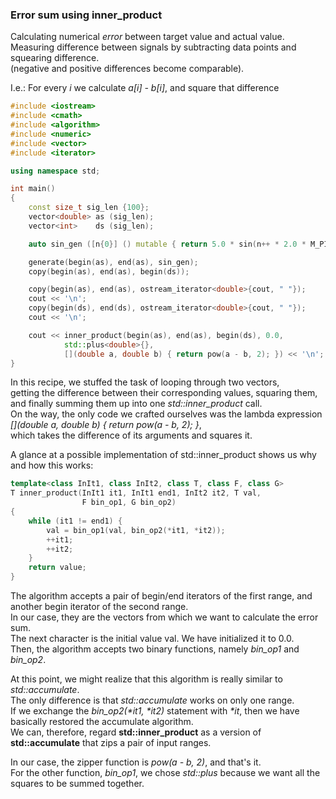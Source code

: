### Error sum using inner_product

Calculating numerical *error* between target value and actual value. \
Measuring difference between signals by subtracting data points and squearing difference.\
(negative and positive differences become comparable).

I.e.: For every *i* we calculate *a[i] - b[i]*, and square that difference

```cpp
#include <iostream>
#include <cmath>
#include <algorithm>
#include <numeric>
#include <vector>
#include <iterator>

using namespace std;

int main()
{
    const size_t sig_len {100};
    vector<double> as (sig_len);
    vector<int>    ds (sig_len);

    auto sin_gen ([n{0}] () mutable { return 5.0 * sin(n++ * 2.0 * M_PI / 100); });

    generate(begin(as), end(as), sin_gen);
    copy(begin(as), end(as), begin(ds));

    copy(begin(as), end(as), ostream_iterator<double>{cout, " "});
    cout << '\n';
    copy(begin(ds), end(ds), ostream_iterator<double>{cout, " "});
    cout << '\n';

    cout << inner_product(begin(as), end(as), begin(ds), 0.0,
            std::plus<double>{},
            [](double a, double b) { return pow(a - b, 2); }) << '\n';
}
```

In this recipe, we stuffed the task of looping through two vectors, \
getting the difference between their corresponding values, squaring them, \
and finally summing them up into one *std::inner_product* call. \
On the way, the only code we crafted ourselves was the lambda expression *[](double a, double b) { return pow(a - b, 2); }*, \
which takes the difference of its arguments and squares it.

A glance at a possible implementation of std::inner_product shows us why and how this works:
```cpp
template<class InIt1, class InIt2, class T, class F, class G>
T inner_product(InIt1 it1, InIt1 end1, InIt2 it2, T val,
                F bin_op1, G bin_op2)
{
    while (it1 != end1) {
        val = bin_op1(val, bin_op2(*it1, *it2));
        ++it1;
        ++it2;
    }
    return value;
}
```

The algorithm accepts a pair of begin/end iterators of the first range, and another begin iterator of the second range. \
In our case, they are the vectors from which we want to calculate the error sum. \
The next character is the initial value val. We have initialized it to 0.0. \
Then, the algorithm accepts two binary functions, namely *bin_op1* and *bin_op2*.

At this point, we might realize that this algorithm is really similar to *std::accumulate*. \
The only difference is that *std::accumulate* works on only one range. \
If we exchange the *bin_op2(\*it1, \*it2)* statement with *\*it*, then we have basically restored the accumulate algorithm. \
We can, therefore, regard **std::inner_product** as a version of **std::accumulate** that zips a pair of input ranges.

In our case, the zipper function is *pow(a - b, 2)*, and that's it. \
For the other function, *bin_op1*, we chose *std::plus<double>* because we want all the squares to be summed together.
